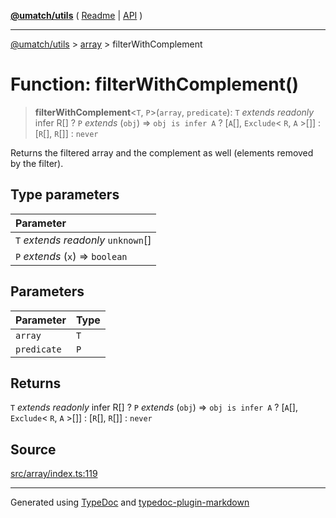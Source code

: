 [**@umatch/utils**](../../README.md) ( [Readme](../../README.md) \| [API](../../API.md) )

---

[@umatch/utils](../../API.md) > [array](../README.md) > filterWithComplement

# Function: filterWithComplement()

> **filterWithComplement**\<`T`, `P`\>(`array`, `predicate`): `T` _extends_ _readonly_ infer R[] ? `P` _extends_ (`obj`) => `obj is infer A` ? [`A`[], `Exclude`\< `R`, `A` \>[]] : [`R`[], `R`[]] : `never`

Returns the filtered array and the complement as well (elements
removed by the filter).

## Type parameters

| Parameter                            |
| :----------------------------------- |
| `T` _extends_ _readonly_ `unknown`[] |
| `P` _extends_ (`x`) => `boolean`     |

## Parameters

| Parameter   | Type |
| :---------- | :--- |
| `array`     | `T`  |
| `predicate` | `P`  |

## Returns

`T` _extends_ _readonly_ infer R[] ? `P` _extends_ (`obj`) => `obj is infer A` ? [`A`[], `Exclude`\< `R`, `A` \>[]] : [`R`[], `R`[]] : `never`

## Source

[src/array/index.ts:119](https://github.com/umatch-oficial/utils/blob/fe3e40a/src/array/index.ts#L119)

---

Generated using [TypeDoc](https://typedoc.org/) and [typedoc-plugin-markdown](https://www.npmjs.com/package/typedoc-plugin-markdown)
